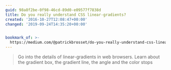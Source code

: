 ```yaml
---
guid: 98a8f2be-0f98-46cd-89d0-e09577f7838d
title: Do you really understand CSS linear-gradients?
created: '2016-10-27T12:08:47+00:00'
changed: '2019-09-24T14:35:20+00:00'


bookmark_of: >-
  https://medium.com/@patrickbrosset/do-you-really-understand-css-linear-gradients-631d9a895caf#.gqzwzgl8r
---
```



<blockquote>Go into the details of linear-gradients in web browsers. Learn about the gradient box, the gradient line, the angle and the color stops</blockquote>
